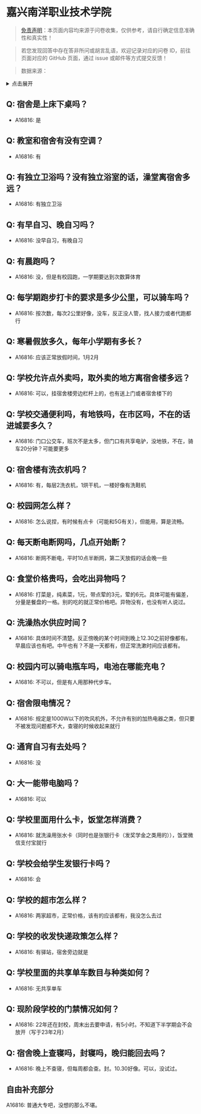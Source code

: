 # 嘉兴南洋职业技术学院

> [免责声明](https://colleges.chat/#_3)：本页面内容均来源于问卷收集，仅供参考，请自行确定信息准确性和真实性！

> 若您发现回答中存在答非所问或胡言乱语，欢迎记录对应的问卷 ID，前往页面对应的 GitHub 页面，通过 issue 或邮件等方式提交反馈！

> 数据来源：

<details><summary>点击展开</summary>
<ul>
<li>A16816: 匿名 (2023 年 02 月)</li>
</ul>
</details>

## Q: 宿舍是上床下桌吗？

- A16816: 是

## Q: 教室和宿舍有没有空调？

- A16816: 有

## Q: 有独立卫浴吗？没有独立浴室的话，澡堂离宿舍多远？

- A16816: 有独立卫浴

## Q: 有早自习、晚自习吗？

- A16816: 没早自习，有晚自习

## Q: 有晨跑吗？

- A16816: 没，但是有校园跑，一学期要达到次数算体育

## Q: 每学期跑步打卡的要求是多少公里，可以骑车吗？

- A16816: 按次数，每次2公里好像，没车，反正没人管，找人接力或者代跑都行

## Q: 寒暑假放多久，每年小学期有多长？

- A16816: 应该正常放假时间，1月2月

## Q: 学校允许点外卖吗，取外卖的地方离宿舍楼多远？

- A16816: 可以，挂宿舍楼旁边栏杆上的，也有送上门或者宿舍楼下的

## Q: 学校交通便利吗，有地铁吗，在市区吗，不在的话进城要多久？

- A16816: 门口公交车，班次不是太多，但门口有共享电驴，没地铁，不在，骑车20分钟？可能要更多

## Q: 宿舍楼有洗衣机吗？

- A16816: 有，每层2洗衣机，1烘干机，一楼好像有洗鞋机

## Q: 校园网怎么样？

- A16816: 怎么说捏，有时候有点卡（可能和5G有关），但能用，算是流畅。

## Q: 每天断电断网吗，几点开始断？

- A16816: 断网不断电，平时10点半断网，第二天放假的话会晚一些

## Q: 食堂价格贵吗，会吃出异物吗？

- A16816: 打菜是，纯素菜，1元，带点荤的3元，荤的6元。具体可能有偏差，分量是餐盘的一格。别的吃的就正常价格吧。异物没有，也没有听人说过。

## Q: 洗澡热水供应时间？

- A16816: 具体时间不清楚。反正傍晚的某个时间到晚上12.30之前好像都有。早晨应该也有吧。中午也有？不是一天都有，但正常洗漱时间应该都有。

## Q: 校园内可以骑电瓶车吗，电池在哪能充电？

- A16816: 不可以，但是有人用那种代步车。

## Q: 宿舍限电情况？

- A16816: 规定是1000W以下的吹风机外，不允许有别的加热电器之类，但只要不被发现问题都不大，查寝的时候收起来就行

## Q: 通宵自习有去处吗？

- A16816: 没

## Q: 大一能带电脑吗？

- A16816: 可以

## Q: 学校里面用什么卡，饭堂怎样消费？

- A16816: 就洗澡用张水卡（同时也是张银行卡（发奖学金之类用的）），饭堂微信支付宝就行

## Q: 学校会给学生发银行卡吗？

- A16816: 会

## Q: 学校的超市怎么样？

- A16816: 两家超市，正常价格，该有的应该都有，我没怎么去过

## Q: 学校的收发快递政策怎么样？

- A16816: 有驿站，宿舍旁边就是

## Q: 学校里面的共享单车数目与种类如何？

- A16816: 无共享单车

## Q: 现阶段学校的门禁情况如何？

- A16816: 22年还在封校，周末出去要申请，有5小时。不知道下半学期会不会放开（写于23年2月）

## Q: 宿舍晚上查寝吗，封寝吗，晚归能回去吗？

- A16816: 晚上不查寝，但每周都会查。封。10.30好像。可以，没试过。

## 自由补充部分

A16816: 普通大专吧，没想的那么不堪。